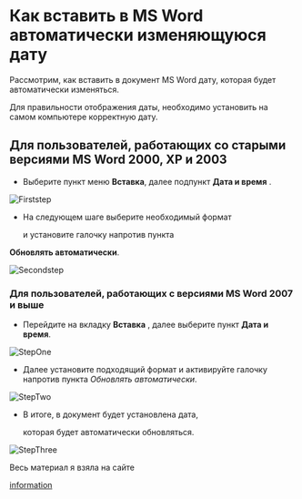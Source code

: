# Как вставить в MS Word автоматически изменяющуюся дату

Рассмотрим, как вставить в документ MS Word дату, которая будет автоматически изменяться.

Для правильности отображения даты, необходимо установить на самом компьютере корректную дату.  

## Для пользователей, работающих со старыми версиями MS Word 2000, ХР и 2003

- Выберите пункт меню **Вставка**, далее подпункт **Дата и время** .

![Firststep](AutoRenewableDate.assets/vstavka-ms-2003.png)

- На следующем шаге выберите необходимый формат

  и установите галочку напротив пункта

 **Обновлять автоматически**.

![Secondstep](AutoRenewableDate.assets/vstavka-2-ms-2003.png)

### Для пользователей, работающих с версиями MS Word 2007 и выше

- Перейдите на вкладку **Вставка** , далее выберите пункт **Дата и время**.

![StepOne](AutoRenewableDate.assets/vstavka3-ms-2007.png)

- Далее установите подходящий  формат и активируйте галочку напротив пункта _Обновлять автоматически_.

![StepTwo](AutoRenewableDate.assets/vstavka-4-ms-2007.png)

- В итоге, в документ будет установлена дата,

  которая будет автоматически обновляться.

![StepThree](AutoRenewableDate.assets/vstavka-5-ms-2007.png)

Весь материал я взяла на сайте

[information](https://winadminhelp.ru/office/msword/369-kak-vstavit-v-ms-word-avtomaticheski-izmenyayushchuyusya-datu?ysclid=lp8vrisjyc354296423)

